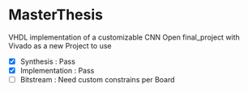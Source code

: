# MasterThesis
VHDL implementation of a customizable CNN
Open final_project with Vivado as a new Project to use

- [x] Synthesis : Pass
- [x] Implementation : Pass
- [ ] Bitstream : Need custom constrains per Board
